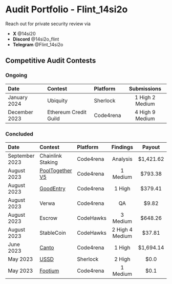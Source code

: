 # Audit Portfolio - Flint_14si2o

Reach out for private security review via

- **X** @14si20
- **Discord** @14si2o_flint 
- **Telegram** @Flint_14si2o


## Competitive Audit Contests

### Ongoing
| Date             | Contest                                                                       | Platform                                                                                 | Submissions | 
|:-------------------|:------------------------------------------------------------------------------|:--------------------------------------------------------------------------------------------|:-------:|
|January 2024  | Ubiquity | Sherlock | 1 High 2 Medium  | 
|December 2023  | Ethereum Credit Guild | Code4rena | 4 High 9 Medium  |


### Concluded
| Date             | Contest                                                                       | Platform                                                                                 | Findings | Payout |
|:-------------------|:------------------------------------------------------------------------------|:--------------------------------------------------------------------------------------------|:-------:|:-------:|
|September 2023  | Chainlink Staking | Code4rena | Analysis  | $1,421.62|
|August 2023  | [PoolTogether V5](https://code4rena.com/reports/2023-08-pooltogether) | Code4rena | 1 Medium  | $793.38|
|August 2023  | [GoodEntry](https://code4rena.com/reports/2023-08-goodentry) | Code4rena | 1 High  | $379.41|
|August 2023  | Verwa | Code4rena | QA  | $9.82|
|August 2023  | Escrow | CodeHawks | 3 Medium  | $648.26|
|August 2023  | StableCoin | CodeHawks | 2 High 4 Medium  | $37.81|
|June 2023 | [Canto](https://code4rena.com/reports/2023-06-canto#h-01-pre-defined-limit-is-different-from-the-spec)   | Code4rena | 1 High  | $1,694.14|
|May 2023  | [USSD](https://audits.sherlock.xyz/contests/82/report)    | Sherlock | 2 High  | $0.0|
|May 2023  | [Footium](https://audits.sherlock.xyz/contests/71/report) | Code4rena | 1 Medium  | $0.1|